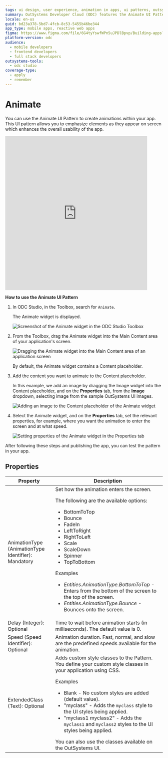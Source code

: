 ```yaml
---
tags: ui design, user experience, animation in apps, ui patterns, outsystems ui
summary: OutSystems Developer Cloud (ODC) features the Animate UI Pattern for enhancing app usability by animating elements on screen.
locale: en-us
guid: bd23a378-5bd7-4fcb-8c53-5455b46be344
app_type: mobile apps, reactive web apps
figma: https://www.figma.com/file/6G4tyYswfWPn5uJPDlBpvp/Building-apps?type=design&node-id=3203%3A12821&t=ZwHw8hXeFhwYsO5V-1
platform-version: odc
audience:
  - mobile developers
  - frontend developers
  - full stack developers
outsystems-tools:
  - odc studio
coverage-type:
  - apply
  - remember
---
```


# Animate

You can use the Animate UI Pattern to create animations within your app. This UI pattern allows you to emphasize elements as they appear on screen which enhances the overall usability of the app.

<iframe src="https://player.vimeo.com/video/973090176" width="454" height="492" frameborder="0" allow="autoplay; fullscreen" allowfullscreen="">Video demonstrating Animate UI pattern effect in an app.</iframe>

**How to use the Animate UI Pattern**

1. In ODC Studio, in the Toolbox, search for `Animate`.

    The Animate widget is displayed.

    ![Screenshot of the Animate widget in the ODC Studio Toolbox](images/animate-3-ss.png "Animate Widget in Toolbox")

1. From the Toolbox, drag the Animate widget into the Main Content area of your application's screen.

    ![Dragging the Animate widget into the Main Content area of an application screen](images/animate-1-ss.png "Dragging Animate Widget")

    By default, the Animate widget contains a Content placeholder.

1. Add the content you want to animate to the Content placeholder.

    In this example, we add an image by dragging the Image widget into the Content placeholder, and on the **Properties** tab, from the **Image** dropdown, selecting image from the sample OutSystems UI images.

    ![Adding an image to the Content placeholder of the Animate widget](images/animate-4-ss.png "Adding Content to Animate Widget")

1. Select the Animate widget, and on the **Properties** tab, set the relevant properties, for example, where you want the animation to enter the screen and at what speed.

    ![Setting properties of the Animate widget in the Properties tab](images/animate-5-ss.png "Setting Animate Widget Properties")

After following these steps and publishing the app, you can test the pattern in your app.

## Properties

| Property                                            | Description                                                                                                                                                                                                                                                                                                                                                                                                                                                                                                                                                                                                            |
|-----------------------------------------------------|------------------------------------------------------------------------------------------------------------------------------------------------------------------------------------------------------------------------------------------------------------------------------------------------------------------------------------------------------------------------------------------------------------------------------------------------------------------------------------------------------------------------------------------------------------------------------------------------------------------------|
| AnimationType (AnimationType Identifier): Mandatory | Set how the animation enters the screen. <p>The following are the available options: <ul><li>BottomToTop</li> <li>Bounce</li><li>FadeIn</li><li>LeftToRight</li><li>RightToLeft</li><li>Scale</li><li>ScaleDown</li><li>Spinner</li><li>TopToBottom</li></ul></p> <p>Examples <ul><li>_Entities.AnimationType.BottomToTop_ - Enters from the bottom of the screen to the top of the screen.</li><li>_Entities.AnimationType.Bounce_ - Bounces onto the screen.</li></ul></p>                                                                                                                                           |
| Delay (Integer): Optional                           | Time to wait before animation starts (in milliseconds). The default value is 0.                                                                                                                                                                                                                                                                                                                                                                                                                                                                                                                                        |
| Speed (Speed Identifier): Optional                  | Animation duration. Fast, normal, and slow are the predefined speeds available for the animation.                                                                                                                                                                                                                                                                                                                                                                                                                                                                                                                      |
| ExtendedClass (Text): Optional                      | Adds custom style classes to the Pattern. You define your custom style classes in your application using CSS. <p>Examples <ul><li>Blank - No custom styles are added (default value).</li><li>"myclass" - Adds the ``myclass`` style to the UI styles being applied.</li><li>"myclass1 myclass2" - Adds the ``myclass1`` and ``myclass2`` styles to the UI styles being applied.</li></ul></p>You can also use the classes available on the OutSystems UI. |
